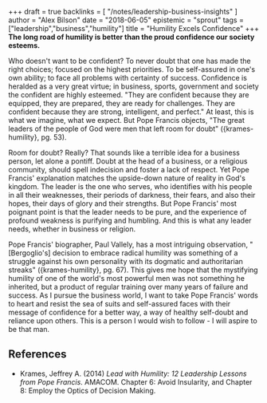 +++
draft = true
backlinks = [
  "/notes/leadership-business-insights"
]
author = "Alex Bilson"
date = "2018-06-05"
epistemic = "sprout"
tags = ["leadership","business","humility"]
title = "Humility Excels Confidence"
+++
**The long road of humility is better than the proud confidence our society esteems.**

Who doesn't want to be confident?  To never doubt that one has made the right choices; focused on the highest priorities.  To be self-assured in one's own ability; to face all problems with certainty of success.  Confidence is heralded as a very great virtue; in business, sports, government and society the confident are highly esteemed.  "They are confident because they are equipped, they are prepared, they are ready for challenges.  They are confident because they are strong, intelligent, and perfect." At least, this is what we imagine, what we expect.  But Pope Francis objects, "The great leaders of the people of God were men that left room for doubt" ({krames-humility}, pg. 53).

Room for doubt?  Really?  That sounds like a terrible idea for a business person, let alone a pontiff.  Doubt at the head of a business, or a religious community, should spell indecision and foster a lack of respect.  Yet Pope Francis' explanation matches the upside-down nature of reality in God's kingdom.  The leader is the one who serves, who identifies with his people in all their weaknesses, their periods of darkness, their fears, and also their hopes, their days of glory and their strengths.  But Pope Francis' most poignant point is that the leader needs to be pure, and the experience of profound weakness is purifying and humbling.  And this is what any leader needs, whether in business or religion.

Pope Francis' biographer, Paul Vallely, has a most intriguing observation, "[Bergoglio's] decision to embrace radical humility was something of a struggle against his own personality with its dogmatic and authoritarian streaks" ({krames-humility}, pg. 67).  This gives me hope that the mystifying humility of one of the world's most powerful men was not something he inherited, but a product of regular training over many years of failure and success.  As I pursue the business world, I want to take Pope Francis' words to heart and resist the sea of suits and self-assured faces with their message of confidence for a better way, a way of healthy self-doubt and reliance upon others.  This is a person I would wish to follow - I will aspire to be that man.

## References

- Krames, Jeffrey A. (2014) _Lead with Humility: 12 Leadership Lessons from Pope Francis_. AMACOM. Chapter 6: Avoid Insularity, and Chapter 8: Employ the Optics of Decision Making.
